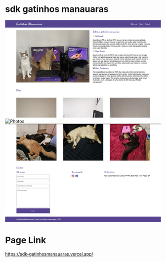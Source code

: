 # sdk gatinhos manauaras

![About](https://github.com/samanthacorrea/sdk-gatinhosmanauaras/blob/main/result/about.png)
![Photos](https://github.com/samanthacorrea/sdk-gatinhosmanauaras/blob/main/result/album.png)
![Contact](https://github.com/samanthacorrea/sdk-gatinhosmanauaras/blob/main/result/contact.png)

# Page Link
https://sdk-gatinhosmanauaras.vercel.app/

